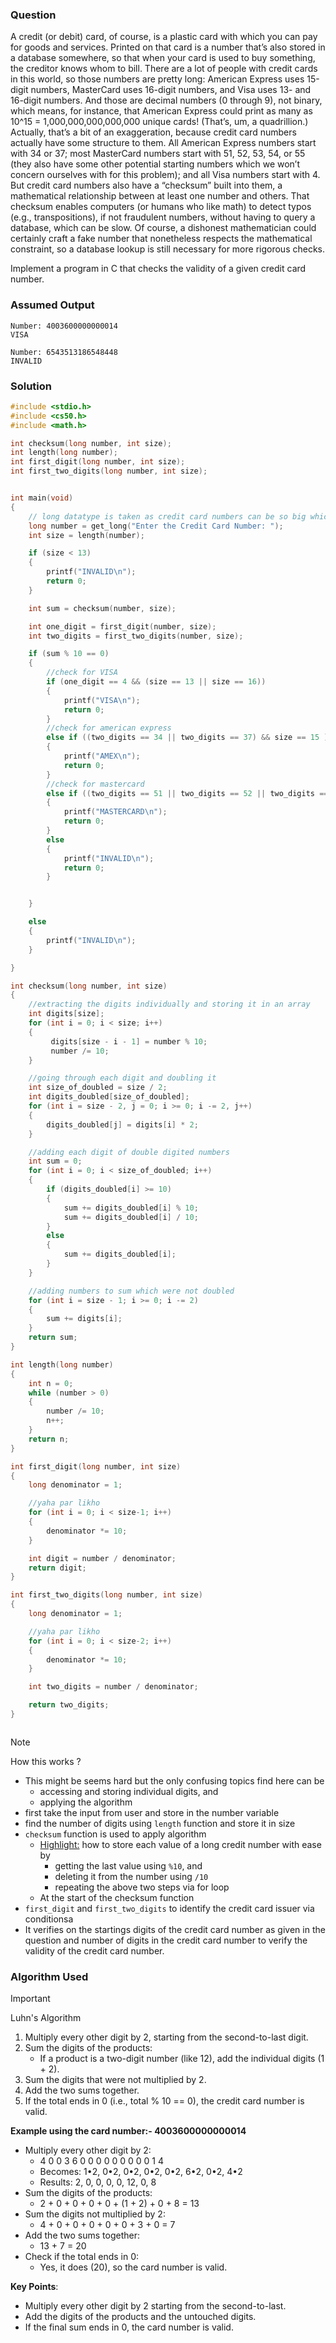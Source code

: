### Question

A credit (or debit) card, of course, is a plastic card with which you can pay for goods and services. Printed on that card is a number that’s also stored in a database somewhere, so that when your card is used to buy something, the creditor knows whom to bill. There are a lot of people with credit cards in this world, so those numbers are pretty long: American Express uses 15-digit numbers, MasterCard uses 16-digit numbers, and Visa uses 13- and 16-digit numbers. And those are decimal numbers (0 through 9), not binary, which means, for instance, that American Express could print as many as 10^15 = 1,000,000,000,000,000 unique cards! (That’s, um, a quadrillion.)
Actually, that’s a bit of an exaggeration, because credit card numbers actually have some structure to them. All American Express numbers start with 34 or 37; most MasterCard numbers start with 51, 52, 53, 54, or 55 (they also have some other potential starting numbers which we won’t concern ourselves with for this problem); and all Visa numbers start with 4. But credit card numbers also have a “checksum” built into them, a mathematical relationship between at least one number and others. That checksum enables computers (or humans who like math) to detect typos (e.g., transpositions), if not fraudulent numbers, without having to query a database, which can be slow. Of course, a dishonest mathematician could certainly craft a fake number that nonetheless respects the mathematical constraint, so a database lookup is still necessary for more rigorous checks.

Implement a program in C that checks the validity of a given credit card number.

### Assumed Output

```
Number: 4003600000000014
VISA

Number: 6543513186548448
INVALID
```

### Solution

```c
#include <stdio.h>
#include <cs50.h>
#include <math.h>

int checksum(long number, int size);
int length(long number);
int first_digit(long number, int size);
int first_two_digits(long number, int size);


int main(void)
{
    // long datatype is taken as credit card numbers can be so big which will be too much for integer datatype to store
    long number = get_long("Enter the Credit Card Number: ");
    int size = length(number);

    if (size < 13)
    {
        printf("INVALID\n");
        return 0;
    }

    int sum = checksum(number, size);

    int one_digit = first_digit(number, size);
    int two_digits = first_two_digits(number, size);

    if (sum % 10 == 0)
    {
        //check for VISA
        if (one_digit == 4 && (size == 13 || size == 16))
        {
            printf("VISA\n");
            return 0;
        }
        //check for american express
        else if ((two_digits == 34 || two_digits == 37) && size == 15 )
        {
            printf("AMEX\n");
            return 0;
        }
        //check for mastercard
        else if ((two_digits == 51 || two_digits == 52 || two_digits == 53 || two_digits == 54 || two_digits == 55) && size == 16)
        {
            printf("MASTERCARD\n");
            return 0;
        }
        else
        {
            printf("INVALID\n");
            return 0;
        }


    }

    else
    {
        printf("INVALID\n");
    }

}

int checksum(long number, int size)
{
    //extracting the digits individually and storing it in an array
    int digits[size];
    for (int i = 0; i < size; i++)
    {
         digits[size - i - 1] = number % 10;
         number /= 10;
    }

    //going through each digit and doubling it
    int size_of_doubled = size / 2;
    int digits_doubled[size_of_doubled];
    for (int i = size - 2, j = 0; i >= 0; i -= 2, j++)
    {
        digits_doubled[j] = digits[i] * 2;
    }

    //adding each digit of double digited numbers
    int sum = 0;
    for (int i = 0; i < size_of_doubled; i++)
    {
        if (digits_doubled[i] >= 10)
        {
            sum += digits_doubled[i] % 10;
            sum += digits_doubled[i] / 10;
        }
        else
        {
            sum += digits_doubled[i];
        }
    }

    //adding numbers to sum which were not doubled
    for (int i = size - 1; i >= 0; i -= 2)
    {
        sum += digits[i];
    }
    return sum;
}

int length(long number)
{
    int n = 0;
    while (number > 0)
    {
        number /= 10;
        n++;
    }
    return n;
}

int first_digit(long number, int size)
{
    long denominator = 1;

    //yaha par likho
    for (int i = 0; i < size-1; i++)
    {
        denominator *= 10;
    }

    int digit = number / denominator;
    return digit;
}

int first_two_digits(long number, int size)
{
    long denominator = 1;

    //yaha par likho
    for (int i = 0; i < size-2; i++)
    {
        denominator *= 10;
    }

    int two_digits = number / denominator;

    return two_digits;
}



```

> [!NOTE]
> How this works ?

- This might be seems hard but the only confusing topics find here can be
  - accessing and storing individual digits, and
  - applying the algorithm
- first take the input from user and store in the number variable
- find the number of digits using `length` function and store it in size
- `checksum` function is used to apply algorithm
  - <u>Highlight:</u> how to store each value of a long credit number with ease by
    - getting the last value using `%10`, and
    - deleting it from the number using `/10`
    - repeating the above two steps via for loop
  - At the start of the checksum function
- `first_digit` and `first_two_digits` to identify the credit card issuer via conditionsa
- It verifies on the startings digits of the credit card number as given in the question and number of digits in the credit card number to verify the validity of the credit card number.

### Algorithm Used

> [!IMPORTANT]
> Luhn's Algorithm

1. Multiply every other digit by 2, starting from the second-to-last digit.
2. Sum the digits of the products:
   - If a product is a two-digit number (like 12), add the individual digits (1 + 2).
3. Sum the digits that were not multiplied by 2.
4. Add the two sums together.
5. If the total ends in 0 (i.e., total % 10 == 0), the credit card number is valid.

**Example using the card number:- 4003600000000014**

- Multiply every other digit by 2:
  - 4 0 0 3 6 0 0 0 0 0 0 0 0 0 1 4
  - Becomes: 1•2, 0•2, 0•2, 0•2, 0•2, 6•2, 0•2, 4•2
  - Results: 2, 0, 0, 0, 0, 12, 0, 8
- Sum the digits of the products:
  - 2 + 0 + 0 + 0 + 0 + (1 + 2) + 0 + 8 = 13
- Sum the digits not multiplied by 2:
  - 4 + 0 + 0 + 0 + 0 + 0 + 3 + 0 = 7
- Add the two sums together:
  - 13 + 7 = 20
- Check if the total ends in 0:
  - Yes, it does (20), so the card number is valid.

**Key Points**:

- Multiply every other digit by 2 starting from the second-to-last.
- Add the digits of the products and the untouched digits.
- If the final sum ends in 0, the card number is valid.
